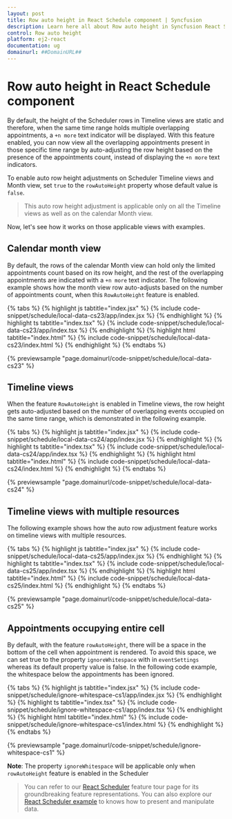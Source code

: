 ```yaml
---
layout: post
title: Row auto height in React Schedule component | Syncfusion
description: Learn here all about Row auto height in Syncfusion React Schedule component of Syncfusion Essential JS 2 and more.
control: Row auto height 
platform: ej2-react
documentation: ug
domainurl: ##DomainURL##
---
```


# Row auto height in React Schedule component

By default, the height of the Scheduler rows in Timeline views are static and therefore, when the same time range holds multiple overlapping appointments, a `+n more` text indicator will be displayed. With this feature enabled, you can now view all the overlapping appointments present in those specific time range by auto-adjusting the row height based on the presence of the appointments count, instead of displaying the `+n more` text indicators.

To enable auto row height adjustments on Scheduler Timeline views and Month view, set `true` to the `rowAutoHeight` property whose default value is `false`.

> This auto row height adjustment is applicable only on all the Timeline views as well as on the calendar Month view.

Now, let's see how it works on those applicable views with examples.

## Calendar month view

By default, the rows of the calendar Month view can hold only the limited appointments count based on its row height, and the rest of the overlapping appointments are indicated with a `+n more` text indicator. The following example shows how the month view row auto-adjusts based on the number of appointments count, when this `RowAutoHeight` feature is enabled.

{% tabs %}
{% highlight js tabtitle="index.jsx" %}
{% include code-snippet/schedule/local-data-cs23/app/index.jsx %}
{% endhighlight %}
{% highlight ts tabtitle="index.tsx" %}
{% include code-snippet/schedule/local-data-cs23/app/index.tsx %}
{% endhighlight %}
{% highlight html tabtitle="index.html" %}
{% include code-snippet/schedule/local-data-cs23/index.html %}
{% endhighlight %}
{% endtabs %}
        
{% previewsample "page.domainurl/code-snippet/schedule/local-data-cs23" %}

## Timeline views

When the feature `RowAutoHeight` is enabled in Timeline views, the row height gets auto-adjusted based on the number of overlapping events occupied on the same time range, which is demonstrated in the following example.

{% tabs %}
{% highlight js tabtitle="index.jsx" %}
{% include code-snippet/schedule/local-data-cs24/app/index.jsx %}
{% endhighlight %}
{% highlight ts tabtitle="index.tsx" %}
{% include code-snippet/schedule/local-data-cs24/app/index.tsx %}
{% endhighlight %}
{% highlight html tabtitle="index.html" %}
{% include code-snippet/schedule/local-data-cs24/index.html %}
{% endhighlight %}
{% endtabs %}
        
{% previewsample "page.domainurl/code-snippet/schedule/local-data-cs24" %}

## Timeline views with multiple resources

The following example shows how the auto row adjustment feature works on timeline views with multiple resources.

{% tabs %}
{% highlight js tabtitle="index.jsx" %}
{% include code-snippet/schedule/local-data-cs25/app/index.jsx %}
{% endhighlight %}
{% highlight ts tabtitle="index.tsx" %}
{% include code-snippet/schedule/local-data-cs25/app/index.tsx %}
{% endhighlight %}
{% highlight html tabtitle="index.html" %}
{% include code-snippet/schedule/local-data-cs25/index.html %}
{% endhighlight %}
{% endtabs %}
        
{% previewsample "page.domainurl/code-snippet/schedule/local-data-cs25" %}

## Appointments occupying entire cell

By default, with the feature `rowAutoHeight`, there will be a space in the bottom of the cell when appointment is rendered. To avoid this space, we can set true to the property `ignoreWhitespace` with in `eventSettings` whereas its default property value is false. In the following code example, the whitespace below the appointments has been ignored.

{% tabs %}
{% highlight js tabtitle="index.jsx" %}
{% include code-snippet/schedule/ignore-whitespace-cs1/app/index.jsx %}
{% endhighlight %}
{% highlight ts tabtitle="index.tsx" %}
{% include code-snippet/schedule/ignore-whitespace-cs1/app/index.tsx %}
{% endhighlight %}
{% highlight html tabtitle="index.html" %}
{% include code-snippet/schedule/ignore-whitespace-cs1/index.html %}
{% endhighlight %}
{% endtabs %}
        
{% previewsample "page.domainurl/code-snippet/schedule/ignore-whitespace-cs1" %}

**Note**: The property `ignoreWhitespace` will be applicable only when `rowAutoHeight` feature is enabled in the Scheduler

> You can refer to our [React Scheduler](https://www.syncfusion.com/react-ui-components/react-scheduler) feature tour page for its groundbreaking feature representations. You can also explore our [React Scheduler example](https://ej2.syncfusion.com/react/demos/#/material/schedule/overview) to knows how to present and manipulate data.
